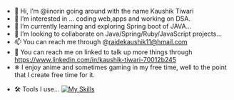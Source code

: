 - 👋 Hi, I’m @iinorin going around with the name Kaushik Tiwari
- 👀 I’m interested in ... coding web,apps and working on DSA. 
- 🌱 I’m currently learning and exploring Spring boot of JAVA...
- 💞️ I’m looking to collaborate on Java/Spring/Ruby/JavaScript projects...
- 📫 You can reach me through @raidekaushik11@hmail.com
- 🔗 You can reach me on linked to talk up more things through https://www.linkedin.com/in/kaushik-tiwari-70012b245
- ❄ I enjoy anime and sometimes gaming in my free time, well to the point that I create free time for it. 

<!---
iinorin/iinorin is a ✨ special ✨ repository because its `README.md` (this file) appears on your GitHub profile.
You can click the Preview link to take a look at your changes.
--->
- 🛠️ Tools I use... 
[![My Skills](https://skillicons.dev/icons?i=js,html,css,java,spring,maven,hibernate,py,django,rails,nodejs,react,bootstrap,vscode,bots,idea,github,emotion,mysql,ps,pr,ae,ai,au,xd,stackoverflow,twitter,instagram,linkedin,discord)](https://skillicons.dev)
